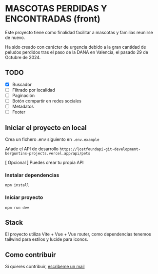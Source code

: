 # MASCOTAS PERDIDAS Y ENCONTRADAS (front)

Este proyecto tiene como finalidad facilitar a mascotas y familias reunirse de nuevo.

Ha sido creado con carácter de urgencia debido a la gran cantidad de peludos perdidos tras el paso de la DANA en Valencia, el pasado 29 de Octubre de 2024.


## TODO
- [X] Buscador
- [ ] Filtrado por localidad
- [ ] Paginación
- [ ] Botón compartir en redes sociales
- [ ] Metadatos
- [ ] Footer

## Iniciar el proyecto en local

Crea un fichero .env siguiento en ```.env.example```

Añade el API de desarrollo ```https://lostfoundapi-git-development-berguntins-projects.vercel.app/api/pets```

[ Opcional ] Puedes crear tu propia API

### Instalar dependencias
```
npm install
``` 

### Iniciar proyecto
```
npm run dev
```

## Stack
El proyecto utiliza Vite + Vue + Vue router, como dependencias tenemos tailwind para estilos y lucide para iconos.


## Como contribuir

Si quieres contribuir, [escribeme un mail](mailto:hugo.bermudez@me.com?subject=[Mascotas%20Dana]%20Quiero%20colaborar%20en%20el%20proyecto)